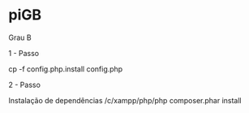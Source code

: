 # piGB

Grau B

1 - Passo

cp -f config.php.install config.php

2 - Passo

Instalação de dependências
/c/xampp/php/php composer.phar install
